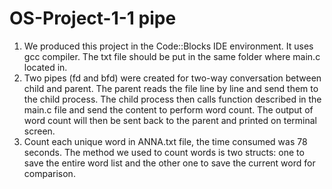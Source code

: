 # OS-Project-1-1 pipe
1.	We produced this project in the Code::Blocks IDE environment. It uses gcc compiler. The txt file should be put in the same folder where main.c located in.
2.	Two pipes (fd and bfd) were created for two-way conversation between child and parent. The parent reads the file line by line and send them to the child process. The child process then calls function described in the main.c file and send the content to perform word count. The output of word count will then be sent back to the parent and printed on terminal screen.
3.	Count each unique word in ANNA.txt file, the time consumed was 78 seconds. The method we used to count words is two structs: one to save the entire word list and the other one to save the current word for comparison.
